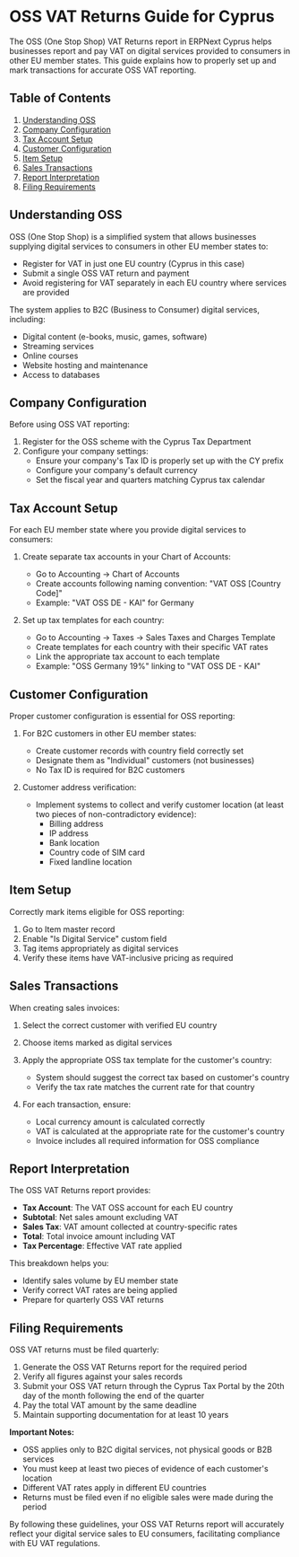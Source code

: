 # OSS VAT Returns Guide for Cyprus

The OSS (One Stop Shop) VAT Returns report in ERPNext Cyprus helps businesses report and pay VAT on digital services provided to consumers in other EU member states. This guide explains how to properly set up and mark transactions for accurate OSS VAT reporting.

## Table of Contents
1. [Understanding OSS](#understanding-oss)
2. [Company Configuration](#company-configuration)
3. [Tax Account Setup](#tax-account-setup)
4. [Customer Configuration](#customer-configuration)
5. [Item Setup](#item-setup)
6. [Sales Transactions](#sales-transactions)
7. [Report Interpretation](#report-interpretation)
8. [Filing Requirements](#filing-requirements)

## Understanding OSS

OSS (One Stop Shop) is a simplified system that allows businesses supplying digital services to consumers in other EU member states to:
- Register for VAT in just one EU country (Cyprus in this case)
- Submit a single OSS VAT return and payment
- Avoid registering for VAT separately in each EU country where services are provided

The system applies to B2C (Business to Consumer) digital services, including:
- Digital content (e-books, music, games, software)
- Streaming services
- Online courses
- Website hosting and maintenance
- Access to databases

## Company Configuration

Before using OSS VAT reporting:

1. Register for the OSS scheme with the Cyprus Tax Department
2. Configure your company settings:
   - Ensure your company's Tax ID is properly set up with the CY prefix
   - Configure your company's default currency
   - Set the fiscal year and quarters matching Cyprus tax calendar

## Tax Account Setup

For each EU member state where you provide digital services to consumers:

1. Create separate tax accounts in your Chart of Accounts:
   - Go to Accounting → Chart of Accounts
   - Create accounts following naming convention: "VAT OSS [Country Code]"
   - Example: "VAT OSS DE - KAI" for Germany

2. Set up tax templates for each country:
   - Go to Accounting → Taxes → Sales Taxes and Charges Template
   - Create templates for each country with their specific VAT rates
   - Link the appropriate tax account to each template
   - Example: "OSS Germany 19%" linking to "VAT OSS DE - KAI"

## Customer Configuration

Proper customer configuration is essential for OSS reporting:

1. For B2C customers in other EU member states:
   - Create customer records with country field correctly set
   - Designate them as "Individual" customers (not businesses)
   - No Tax ID is required for B2C customers

2. Customer address verification:
   - Implement systems to collect and verify customer location (at least two pieces of non-contradictory evidence):
     - Billing address
     - IP address
     - Bank location
     - Country code of SIM card
     - Fixed landline location

## Item Setup

Correctly mark items eligible for OSS reporting:

1. Go to Item master record
2. Enable "Is Digital Service" custom field
3. Tag items appropriately as digital services
4. Verify these items have VAT-inclusive pricing as required

## Sales Transactions

When creating sales invoices:

1. Select the correct customer with verified EU country
2. Choose items marked as digital services
3. Apply the appropriate OSS tax template for the customer's country:
   - System should suggest the correct tax based on customer's country
   - Verify the tax rate matches the current rate for that country

4. For each transaction, ensure:
   - Local currency amount is calculated correctly
   - VAT is calculated at the appropriate rate for the customer's country
   - Invoice includes all required information for OSS compliance

## Report Interpretation

The OSS VAT Returns report provides:

- **Tax Account**: The VAT OSS account for each EU country
- **Subtotal**: Net sales amount excluding VAT
- **Sales Tax**: VAT amount collected at country-specific rates
- **Total**: Total invoice amount including VAT
- **Tax Percentage**: Effective VAT rate applied

This breakdown helps you:
- Identify sales volume by EU member state
- Verify correct VAT rates are being applied
- Prepare for quarterly OSS VAT returns

## Filing Requirements

OSS VAT returns must be filed quarterly:

1. Generate the OSS VAT Returns report for the required period
2. Verify all figures against your sales records
3. Submit your OSS VAT return through the Cyprus Tax Portal by the 20th day of the month following the end of the quarter
4. Pay the total VAT amount by the same deadline
5. Maintain supporting documentation for at least 10 years

**Important Notes:**
- OSS applies only to B2C digital services, not physical goods or B2B services
- You must keep at least two pieces of evidence of each customer's location
- Different VAT rates apply in different EU countries
- Returns must be filed even if no eligible sales were made during the period

By following these guidelines, your OSS VAT Returns report will accurately reflect your digital service sales to EU consumers, facilitating compliance with EU VAT regulations.
